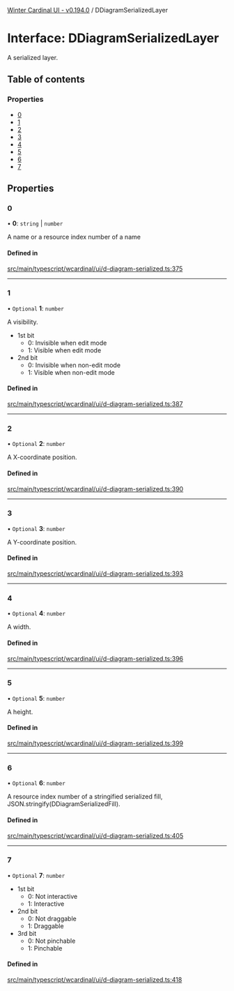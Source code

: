 [Winter Cardinal UI - v0.194.0](../index.md) / DDiagramSerializedLayer

# Interface: DDiagramSerializedLayer

A serialized layer.

## Table of contents

### Properties

- [0](DDiagramSerializedLayer.md#0)
- [1](DDiagramSerializedLayer.md#1)
- [2](DDiagramSerializedLayer.md#2)
- [3](DDiagramSerializedLayer.md#3)
- [4](DDiagramSerializedLayer.md#4)
- [5](DDiagramSerializedLayer.md#5)
- [6](DDiagramSerializedLayer.md#6)
- [7](DDiagramSerializedLayer.md#7)

## Properties

### 0

• **0**: `string` \| `number`

A name or a resource index number of a name

#### Defined in

[src/main/typescript/wcardinal/ui/d-diagram-serialized.ts:375](https://github.com/winter-cardinal/winter-cardinal-ui/blob/v0.194.0/src/main/typescript/wcardinal/ui/d-diagram-serialized.ts#L375)

___

### 1

• `Optional` **1**: `number`

A visibility.

* 1st bit
    * 0: Invisible when edit mode
    * 1: Visible when edit mode
* 2nd bit
    * 0: Invisible when non-edit mode
    * 1: Visible when non-edit mode

#### Defined in

[src/main/typescript/wcardinal/ui/d-diagram-serialized.ts:387](https://github.com/winter-cardinal/winter-cardinal-ui/blob/v0.194.0/src/main/typescript/wcardinal/ui/d-diagram-serialized.ts#L387)

___

### 2

• `Optional` **2**: `number`

A X-coordinate position.

#### Defined in

[src/main/typescript/wcardinal/ui/d-diagram-serialized.ts:390](https://github.com/winter-cardinal/winter-cardinal-ui/blob/v0.194.0/src/main/typescript/wcardinal/ui/d-diagram-serialized.ts#L390)

___

### 3

• `Optional` **3**: `number`

A Y-coordinate position.

#### Defined in

[src/main/typescript/wcardinal/ui/d-diagram-serialized.ts:393](https://github.com/winter-cardinal/winter-cardinal-ui/blob/v0.194.0/src/main/typescript/wcardinal/ui/d-diagram-serialized.ts#L393)

___

### 4

• `Optional` **4**: `number`

A width.

#### Defined in

[src/main/typescript/wcardinal/ui/d-diagram-serialized.ts:396](https://github.com/winter-cardinal/winter-cardinal-ui/blob/v0.194.0/src/main/typescript/wcardinal/ui/d-diagram-serialized.ts#L396)

___

### 5

• `Optional` **5**: `number`

A height.

#### Defined in

[src/main/typescript/wcardinal/ui/d-diagram-serialized.ts:399](https://github.com/winter-cardinal/winter-cardinal-ui/blob/v0.194.0/src/main/typescript/wcardinal/ui/d-diagram-serialized.ts#L399)

___

### 6

• `Optional` **6**: `number`

A resource index number of a stringified serialized fill,
JSON.stringify(DDiagramSerializedFill).

#### Defined in

[src/main/typescript/wcardinal/ui/d-diagram-serialized.ts:405](https://github.com/winter-cardinal/winter-cardinal-ui/blob/v0.194.0/src/main/typescript/wcardinal/ui/d-diagram-serialized.ts#L405)

___

### 7

• `Optional` **7**: `number`

* 1st bit
    * 0: Not interactive
    * 1: Interactive
* 2nd bit
    * 0: Not draggable
    * 1: Draggable
* 3rd bit
    * 0: Not pinchable
    * 1: Pinchable

#### Defined in

[src/main/typescript/wcardinal/ui/d-diagram-serialized.ts:418](https://github.com/winter-cardinal/winter-cardinal-ui/blob/v0.194.0/src/main/typescript/wcardinal/ui/d-diagram-serialized.ts#L418)
